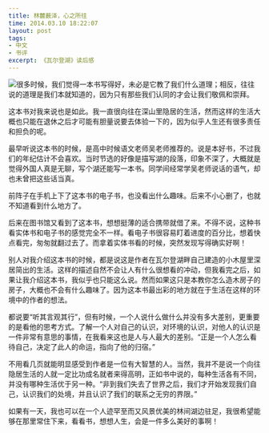 ```yaml
---
title: 林麓薮泽，心之所往
time: 2014.03.10 18:22:07
layout: post
tags:
- 中文
- 书评
excerpt: 《瓦尔登湖》读后感
---
```


<a href="http://book.douban.com/subject/1044316/" target="_blank"><img class="book-img" src="{{ site.url }}/img/loading.gif" data-src="http://img3.douban.com/lpic/s1881721.jpg" /></a>很多时候，我们觉得一本书写得好，未必是它教了我们什么道理；相反，往往说的道理是我们本就知道的，因为只有那些我们认同的才会让我们敬佩和崇拜。 

这本书对我来说也是如此。我一直很向往在深山里隐居的生活，然而这样的生活大概也只能在退休之后才可能有胆量说要去体验一下的，因为似乎人生还有很多责任和担负的呢。

最早听说这本书的时候，是高中时候语文老师吴老师推荐的。说是本好书，不过我们的年纪估计不会喜欢。当时节选的好像是描写湖的段落，印象不深了，大概就是觉得外国人真是无聊，写个湖还能写一本书。同学间经常学吴老师说话的语气，却也未曾把这些话当真。

前阵子在手机上下了这本书的电子书，也没看出什么趣味。后来不小心删了，也就不知道看到什么地方了。 

后来在图书馆又看到了这本书，想想挺薄的适合携带就借了来。不得不说，这种书看实体书和电子书的感觉完全不一样。看电子书很容易盯着进度的百分比，想着快点看完，匆匆就翻过去了。而拿着实体书看的时候，突然发现写得确实好啊！ 

别人对我介绍这本书的时候，都是说这是作者在瓦尔登湖畔自己建造的小木屋里深居简出的生活。这样的描述自然不会让人有什么很想看的冲动，但我看完之后，如果让我介绍这本书，我似乎也只能这么说。然而如果这只是本教你怎么造木房子的房子，大概也不会有什么趣味了。因为这本书最出彩的地方就在于生活在这样的环境中的作者的想法。 

都说要“听其言观其行”，但有时候，一个人说什么做什么并没有多大差别，更重要的是看他的思考方式。了解一个人对自己的认识，对环境的认识，对他人的认识是一件非常有意思的事情，在我看来这也是人与人最大的差别。“正是一个人怎么看待自己，决定了此人的命运，指向了他的归宿。” 

不用看几页就能明显感受到作者是一位有大智慧的人。当然，我并不是说一个向往隐居生活的人就一定比功成名就者来得高明，正如书中说的，每种生活各有不同，并没有哪种生活优于另一种。“非到我们失去了世界之后，我们才开始发现我们自己，认识我们的处境，并且认识了我们的联系之无穷的界限。” 

如果有一天，我也可以在一个人迹罕至而又风景优美的林间湖边驻足，我很希望能够在那里常住下来，看看书，想想人生，会是一件多么美好的事啊！

